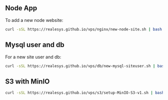 ## Node App

To add a new node website:
```bash
curl -sSL https://realesys.github.io/vps/nginx/new-node-site.sh | bash -s -- -d "example.com www.example.com" -p 3000 -e admin@example.com -u "siteUser"
```

## Mysql user and db

For a new site user and db:
```bash
curl -sSL https://realesys.github.io/vps/db/new-mysql-siteuser.sh | bash -s -- -u "siteUser" -d "databaseName"
```

## S3 with MinIO

```bash
curl -sSL https://realesys.github.io/vps/s3/setup-MinIO-S3-v1.sh | bash -s -- -d "/mnt/storage" -u "your-username"
```
